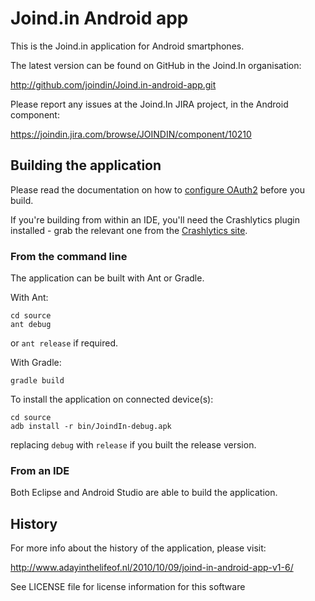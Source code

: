 # Joind.in Android app

This is the Joind.in application for Android smartphones.

The latest version can be found on GitHub in the Joind.In organisation:

  http://github.com/joindin/Joind.in-android-app.git

Please report any issues at the Joind.In JIRA project, in the Android component:

  https://joindin.jira.com/browse/JOINDIN/component/10210

## Building the application

Please read the documentation on how to [configure OAuth2](/oauth_configuration.md) before you build.

If you're building from within an IDE, you'll need the Crashlytics plugin installed - grab the relevant one from the [Crashlytics site](https://www.crashlytics.com/downloads/plugins).

### From the command line

The application can be built with Ant or Gradle.

With Ant:

    cd source
    ant debug
  
or `ant release` if required.
  
With Gradle:

    gradle build

To install the application on connected device(s):

    cd source
    adb install -r bin/JoindIn-debug.apk
    
replacing `debug` with `release` if you built the release version.

### From an IDE

Both Eclipse and Android Studio are able to build the application.

## History

For more info about the history of the application, please visit:

  http://www.adayinthelifeof.nl/2010/10/09/joind-in-android-app-v1-6/

See LICENSE file for license information for this software

